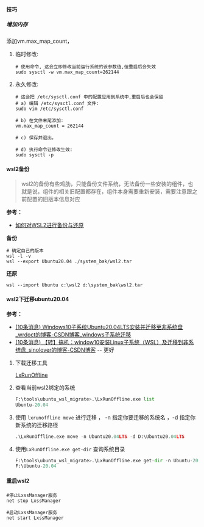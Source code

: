 #### 技巧

##### 增加内存

添加vm.max_map_count，

1. 临时修改:

   ```shell
   # 使用命令, 这会立即修改当前运行系统的该参数值,但重启后会失效
   sudo sysctl -w vm.max_map_count=262144
   ```

2. 永久修改:

   ```shell
   # 这会把 /etc/sysctl.conf 中的配置应用到系统中,重启后也会保留
   # a) 编辑 /etc/sysctl.conf 文件:
   sudo vim /etc/sysctl.conf
   
   # b) 在文件末尾添加:
   vm.max_map_count = 262144
   
   # c) 保存并退出。
   
   # d) 执行命令让修改生效:
   sudo sysctl -p
   ```

#### wsl2备份

> wsl2的备份有些鸡肋，只能备份文件系统，无法备份一些安装的组件，也就是说，组件的相关旧配置都存在，组件本身需要重新安装，需要注意跟之前配置的旧版本信息对应

**参考：**

- [如何对WSL2进行备份与还原](https://zhuanlan.zhihu.com/p/536686989) 

**备份**

```shell
# 确定自己的版本
wsl -l -v 
wsl --export Ubuntu20.04 ./system_bak/wsl2.tar
```

**还原**

```shell
wsl --import Ubuntu c:\wsl2 d:\system_bak\wsl2.tar
```



#### wsl2下迁移ubuntu20.04

**参考：**

- [(10条消息) Windows10子系统Ubuntu20.04LTS安装并迁移至非系统盘_wrdoct的博客-CSDN博客_windows子系统迁移](https://blog.csdn.net/XUfengge111/article/details/123682429) 
- [(10条消息) 【转】搞机：window10安装Linux子系统（WSL）及迁移到非系统盘_sinolover的博客-CSDN博客](https://blog.csdn.net/sinolover/article/details/120922454) -- 更好

1. 下载迁移工具

   [LxRunOffline](https://github.com/DDoSolitary/LxRunOffline/releases) 

2. 查看当前wsl2绑定的系统

   ```python
   F:\tools\ubuntu_wsl_migrate>.\LxRunOffline.exe list
   Ubuntu-20.04
   ```

3. 使用 `lxrunoffline move` 进行迁移 ， -n 指定你要迁移的系统名 ，-d 指定你新系统的迁移路径

   ```python
   .\LxRunOffline.exe move -n Ubuntu20.04LTS -d D:\Ubuntu20.04LTS
   ```

4. 使用`LxRunOffline.exe get-dir` 查询系统目录

   ````python
   F:\tools\ubuntu_wsl_migrate>.\LxRunOffline.exe get-dir -n Ubuntu-20.04
   F:\Ubuntu-20.04
   ````




#### 重启wsl2

```shell
#停止LxssManager服务
net stop LxssManager  
 
#启动LxssManager服务
net start LxssManager  

```




